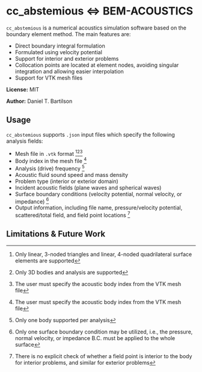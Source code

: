# cc_abstemious <=> BEM-ACOUSTICS

`cc_abstemious` is a numerical acoustics simulation software based on the boundary element method. The main features are:

* Direct boundary integral formulation
* Formulated using velocity potential
* Support for interior and exterior problems
* Collocation points are located at element nodes, avoiding singular integration and allowing easier interpolation
* Support for VTK mesh files

**License:** MIT

**Author:** Daniel T. Bartilson

## Usage

`cc_abstemious` supports `.json` input files which specify the following analysis fields:

* Mesh file in `.vtk` format [^1][^2][^3]
* Body index in the mesh file [^3]
* Analysis (drive) frequency [^4]
* Acoustic fluid sound speed and mass density
* Problem type (interior or exterior domain)
* Incident acoustic fields (plane waves and spherical waves)
* Surface boundary conditions (velocity potential, normal velocity, or impedance) [^5]
* Output information, including file name, pressure/velocity potential, scattered/total field, and field point locations [^6]

## Limitations & Future Work

[^1]: Only linear, 3-noded triangles and linear, 4-noded quadrilateral surface elements are supported
[^2]: Only 3D bodies and analysis are supported
[^3]: The user must specify the acoustic body index from the VTK mesh file
[^4]: Only one body supported per analysis 
[^5]: Only one surface boundary condition may be utilized, i.e., the pressure, normal velocity, or impedance B.C. must be applied to the whole surface
[^6]: There is no explicit check of whether a field point is interior to the body for interior problems, and similar for exterior problems



